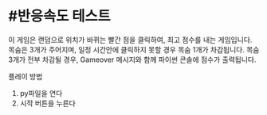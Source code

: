 #반응속도 테스트
=============

이 게임은 랜덤으로 위치가 바뀌는 빨간 점을 클릭하여, 최고 점수를 내는 게임입니다. 목숨은 3개가 주어지며, 일정 시간안에 클릭하지 못할 경우 목숨 1개가 차감됩니다. 목숨 3개가 전부 차감될 경우,
Gameover 메시지와 함께 파이썬 콘솔에 점수가 출력됩니다.

플레이 방법
1. py파일을 연다
2. 시작 버튼을 누른다
